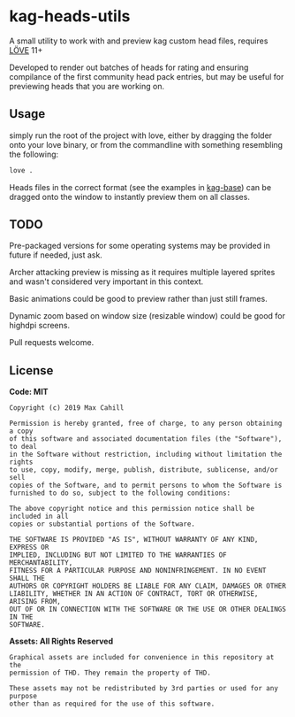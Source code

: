 # kag-heads-utils

A small utility to work with and preview kag custom head files, requires [LÖVE](https://love2d.org/) 11+

Developed to render out batches of heads for rating and ensuring compilance of the first community head pack entries,
but may be useful for previewing heads that you are working on.

## Usage

simply run the root of the project with love, either by dragging the folder onto your love binary,
or from the commandline with something resembling the following:

```sh
love .
```

Heads files in the correct format (see the examples in [kag-base](https://github.com/transhumandesign/kag-base/blob/master/Entities/Characters/Sprites/CustomHeads/)) can be dragged onto the window to instantly preview them on all classes.

## TODO

Pre-packaged versions for some operating systems may be provided in future if needed, just ask.

Archer attacking preview is missing as it requires multiple layered sprites and wasn't considered very important in this context.

Basic animations could be good to preview rather than just still frames.

Dynamic zoom based on window size (resizable window) could be good for highdpi screens.

Pull requests welcome.

## License

**Code: MIT**

```
Copyright (c) 2019 Max Cahill

Permission is hereby granted, free of charge, to any person obtaining a copy
of this software and associated documentation files (the "Software"), to deal
in the Software without restriction, including without limitation the rights
to use, copy, modify, merge, publish, distribute, sublicense, and/or sell
copies of the Software, and to permit persons to whom the Software is
furnished to do so, subject to the following conditions:

The above copyright notice and this permission notice shall be included in all
copies or substantial portions of the Software.

THE SOFTWARE IS PROVIDED "AS IS", WITHOUT WARRANTY OF ANY KIND, EXPRESS OR
IMPLIED, INCLUDING BUT NOT LIMITED TO THE WARRANTIES OF MERCHANTABILITY,
FITNESS FOR A PARTICULAR PURPOSE AND NONINFRINGEMENT. IN NO EVENT SHALL THE
AUTHORS OR COPYRIGHT HOLDERS BE LIABLE FOR ANY CLAIM, DAMAGES OR OTHER
LIABILITY, WHETHER IN AN ACTION OF CONTRACT, TORT OR OTHERWISE, ARISING FROM,
OUT OF OR IN CONNECTION WITH THE SOFTWARE OR THE USE OR OTHER DEALINGS IN THE
SOFTWARE.
```

**Assets: All Rights Reserved**

```
Graphical assets are included for convenience in this repository at the
permission of THD. They remain the property of THD.

These assets may not be redistributed by 3rd parties or used for any purpose
other than as required for the use of this software.
```
